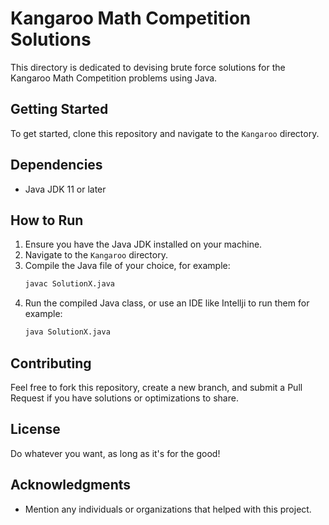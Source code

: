 # Kangaroo Math Competition Solutions

This directory is dedicated to devising brute force solutions for the Kangaroo Math Competition problems using Java.

## Getting Started

To get started, clone this repository and navigate to the `Kangaroo` directory.

## Dependencies

- Java JDK 11 or later

## How to Run

1. Ensure you have the Java JDK installed on your machine.
2. Navigate to the `Kangaroo` directory.
3. Compile the Java file of your choice, for example:
    ```bash
    javac SolutionX.java
    ```
4. Run the compiled Java class, or use an IDE like Intellji to run them for example:
    ```bash
    java SolutionX.java
    ```

## Contributing

Feel free to fork this repository, create a new branch, and submit a Pull Request if you have solutions or optimizations to share.

## License

Do whatever you want, as long as it's for the good!

## Acknowledgments

- Mention any individuals or organizations that helped with this project.
